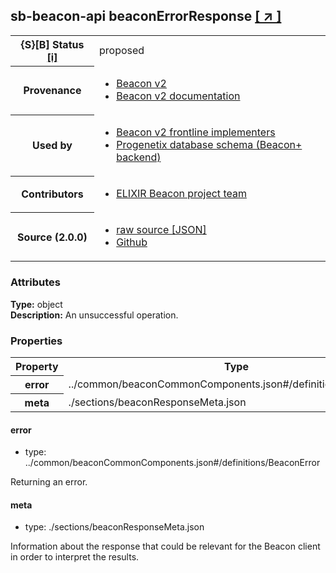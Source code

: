 
<div id="schema-header-title">
  <h2><span id="schema-header-title-project">sb-beacon-api</span> beaconErrorResponse <a href="https://github.com/ga4gh-schemablocks/sb-beacon-api" target="_BLANK">[ &nearr; ]</a></h2>
</div>

<table id="schema-header-table">
<tr>
<th>{S}[B] Status <a href="https://schemablocks.org/about/sb-status-levels.html">[i]</a></th>
<td><div id="schema-header-status">proposed</div></td>
</tr>
<tr><th>Provenance</th><td><ul>
<li><a href="https://github.com/ga4gh-beacon/beacon-v2">Beacon v2</a></li>
<li><a href="http://docs.genomebeacons.org">Beacon v2 documentation</a></li>
</ul></td></tr>
<tr><th>Used by</th><td><ul>
<li><a href="https://ga4gh-approval-service-registry.ega-archive.org">Beacon v2 frontline implementers</a></li>
<li><a href="https://docs.progenetix.org/beaconplus/">Progenetix database schema (Beacon+ backend)</a></li>
</ul></td></tr>


<!--more-->
<tr><th>Contributors</th><td><ul>
<li><a href="https://beacon-project.io/categories/people.html">ELIXIR Beacon project team</a></li>
</ul></td></tr>
<tr><th>Source (2.0.0)</th><td><ul>
<li><a href="current/beaconErrorResponse.json" target="_BLANK">raw source [JSON]</a></li>
<li><a href="https://github.com/ga4gh-schemablocks/sb-beacon-api/blob/master/schemas/framework/responses/beaconErrorResponse.yaml" target="_BLANK">Github</a></li>
</ul></td></tr>
</table>

<div id="schema-attributes-title"><h3>Attributes</h3></div>

  
__Type:__ object  
__Description:__ An unsuccessful operation.
### Properties

<table id="schema-properties-table">
<tr><th>Property</th><th>Type</th></tr>
<tr><th>error</th><td>../common/beaconCommonComponents.json#/definitions/BeaconError</td></tr>
<tr><th>meta</th><td>./sections/beaconResponseMeta.json</td></tr>
</table>


#### error

* type: ../common/beaconCommonComponents.json#/definitions/BeaconError

Returning an error.


#### meta

* type: ./sections/beaconResponseMeta.json

Information about the response that could be relevant for the Beacon client in order to interpret the results.


